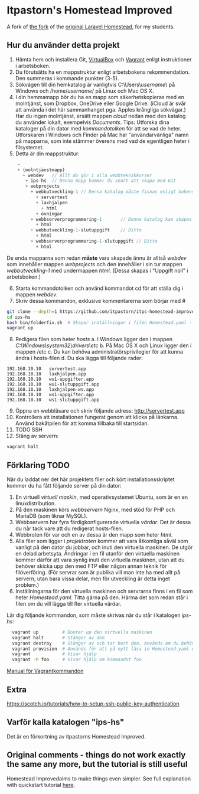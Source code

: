 # Itpastorn's Homestead Improved

A fork of [the fork](https://github.com/Swader/homestead_improved) of the [original Laravel Homestead](https://laravel.com/docs/5.2/homestead), for my students.

## Hur du använder detta projekt

 1. Hämta hem och installera Git, [VirtualBox](https://www.virtualbox.org/) och [Vagrant](https://www.vagrantup.com/) enligt instruktioner i arbetsboken.
 2. Du förutsätts ha en mappstruktur enligt arbetsbokens rekommendation. Den summeras i kommande punkter (3-5).
 3. Sökvägen till din hemkatalog är vanligtvis C:\Users\\*username*\ på Windows och /home/*username*/ på Linux och Mac OS X.
 4. I din hemmamapp bör du ha en mapp som säkerhetskopieras med en molntjänst, som Dropbox, OneDrive eller Google Drive. (iCloud är svår att använda i det här sammanhanget pga. Apples krångliga sökvägar.) Har du ingen molntjänst, ersätt mappen *cloud* nedan med den katalog du använder lokalt, exempelvis *Documents*. Tips: Utforska dina kataloger på din dator med *kommandotolken* för att se vad de heter. Utforskaren i Windows och Finder på Mac har "användarvänliga" namn på mapparna, som inte stämmer överens med vad de egentligen heter i filsystemet.
 5. Detta är din mappstruktur:
```javascript
    ~
    + (molntjänstmapp)
      + webdev   // Allt du gör i alla webbteknikkurser
       + ips-hs  // Denna mapp kommer du snart att skapa med Git
       + webprojects
         + webbutveckling-1 // Denna katalog måste finnas enligt bokens instruktioner
           + servertest
           + laxhjalpen
             + html
           + ovningar
         + webbserverprogrammering-1       // Denna katalog kan skapas senare
           + html
         + webbutveckling-1-slutuppgift    // Ditto 
           + html
         + webbserverprogrammering-1-slutuppgift // Ditto
           + html
```
De enda mapparna som redan **måste** vara skapade ännu är alltså *webdev* som innehåller mappen *webprojects* och den innehåller i sin tur mappen *webbutveckling-1* med undermappen *html*. (Dessa skapas i "Uppgift noll" i arbetsboken.)

 6. Starta kommandotolken och använd kommandot cd för att ställa dig i mappen *webdev*.
 7. Skriv dessa kommandon, exklusive kommentarerna som börjar med #
```bash
git clone --depth=1 https://github.com/itpastorn/itps-homestead-improved.git ips-hs # Hämtar detta projekt
cd ips-hs
bash bin/folderfix.sh  # Skapar inställningar i filen Homestead.yaml - titta gärna på den efteråt
vagrant up
```
  8. Redigera filen som heter *hosts*
     a. I Windows ligger den i mappen *C:\Windows\system32\drivers\etc*
     b. På Mac OS X och Linux ligger den i mappen /etc
     c. Du kan behöva administratörsprivilegier för att kunna ändra i hosts-filen
     d. Du ska lägga till följande rader:

```
192.168.10.10	servertest.app
192.168.10.10	laxhjalpen.app
192.168.10.10	wu1-uppgifter.app
192.168.10.10	wu1-slutuppgift.app
192.168.10.10	laxhjalpen-ws.app
192.168.10.10	ws1-uppgifter.app
192.168.10.10	ws1-slutuppgift.app
```
  9. Öppna en webbläsare och skriv följande adress: http://servertest.app
  10. Kontrollera att installationen fungerat genom att klicka på länkarna. Använd bakåtpilen för att komma tillbaka till startsidan.
  11. TODO SSH
  12. Stäng av servern:
```bash
vagrant halt
```

## Förklaring TODO

När du laddat ner det här projektets filer och kört installationsskriptet kommer du ha fått följande server på din dator:

 1. En virtuell *virtuell maskin*, med operativsystemet Ubuntu, som är en en linuxdistribution.
 2. På den maskinen körs *webbservern* Nginx, med stöd för PHP och MariaDB (som liknar MySQL).
 3. Webbservern har fyra färdigkonfigurerade virtuella *värdar*. Det är dessa du når tack vare att du redigerat hosts-filen.
 4. Webbroten för var och en av dessa är den mapp som heter *html*.
 5. Alla filer som ligger i *projektroten* kommer att vara åtkomliga såväl som vanligt på den dator du jobbar, och inuti den virtuella maskinen. De utgör en delad arbetsyta. Ändringar i en fil utanför den virtuella maskinen kommer därför att vara synlig inuti den virtuella maskinen, utan att du behöver skicka upp den med FTP eller någon annan teknik för filöverföring. (För servrar som är publika vill man inte ha med allt på servern, utan bara vissa delar, men för utveckling är detta inget problem.)
 6. Inställningarna för den virtuella maskinen och servrarna finns i en fil som heter *Homestead.yaml*. Titta gärna på den. Härma det som redan står i filen om du vill lägga till fler virtuella värdar.

Lär dig följande kommandon, som måste skrivas när du står i katalogen *ips-hs*:
```bash
  vagrant up         # Bootar up den virtuella maskinen
  vagrant halt       # Stänger av den
  vagrant destroy    # Stänger av och tar bort den. Används om du behöver börja om.
  vagrant provision  # Används för att på nytt läsa in Homestead.yaml om den ändrats
  vagrant            # Visar hjälp
  vagrant -h foo     # Visar hjälp om kommandot foo
```
[Manual för Vagrantkommandon](https://www.vagrantup.com/docs/cli/)

## Extra

https://scotch.io/tutorials/how-to-setup-ssh-public-key-authentication


## Varför kalla katalogen "ips-hs"

Det är en förkortning av itpastorns Homestead Improved.

## Original comments - things do not work exactly the same any more, but the tutorial is still useful
Homestead Improvedaims to make things even simpler. See full explanation with quickstart tutorial [here](http://www.sitepoint.com/quick-tip-get-homestead-vagrant-vm-running/).
